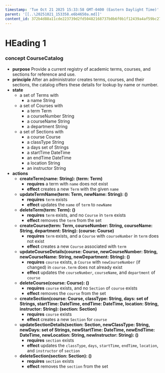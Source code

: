 ```yaml
---
timestamp: 'Tue Oct 21 2025 15:33:58 GMT-0400 (Eastern Daylight Time)'
parent: '[[..\20251021_153358.e6b4650a.md]]'
content_id: 372b4d88a11cde223739d2fd50482168737b0b6f0b1f12439a4af59bc27ec199
---
```


# HEading 1

### concept CourseCatalog

* **purpose**
  Provide a current registry of academic terms, courses, and sections for reference and use.
* **principle**
  After an administrator creates terms, courses, and their sections, the catalog offers these details for lookup by name or number.
* **state**
  * a set of Terms with
    * a name String
  * a set of Courses with
    * a term Term
    * a courseNumber String
    * a courseName String
    * a department String
  * a set of Sections with
    * a course Course
    * a classType String
    * a days set of Strings
    * a startTime DateTime
    * an endTime DateTime
    * a location String
    * an instructor String
* **actions**
  * **createTerm(name: String): (term: Term)**
    * **requires** a term with `name` does not exist
    * **effect** creates a new `Term` with the given `name`
  * **updateTermName(term: Term, newName: String): ()**
    * **requires** `term` exists
    * **effect** updates the `name` of `term` to `newName`
  * **deleteTerm(term: Term): ()**
    * **requires** `term` exists, and no `Course` in `term` exists
    * **effect** removes the `term` from the set
  * **createCourse(term: Term, courseNumber: String, courseName: String, department: String): (course: Course)**
    * **requires** `term` exists, and a `Course` with `courseNumber` in `term` does not exist
    * **effect** creates a new `Course` associated with `term`
  * **updateCourseDetails(course: Course, newCourseNumber: String, newCourseName: String, newDepartment: String): ()**
    * **requires** `course` exists, a `Course` with `newCourseNumber` (if changed) in `course.term` does not already exist
    * **effect** updates the `courseNumber`, `courseName`, and `department` of `course`
  * **deleteCourse(course: Course): ()**
    * **requires** `course` exists, and no `Section` of `course` exists
    * **effect** removes the `course` from the set
  * **createSection(course: Course, classType: String, days: set of Strings, startTime: DateTime, endTime: DateTime, location: String, instructor: String): (section: Section)**
    * **requires** `course` exists
    * **effect** creates a new `Section` for `course`
  * **updateSectionDetails(section: Section, newClassType: String, newDays: set of Strings, newStartTime: DateTime, newEndTime: DateTime, newLocation: String, newInstructor: String): ()**
    * **requires** `section` exists
    * **effect** updates the `classType`, `days`, `startTime`, `endTime`, `location`, and `instructor` of `section`
  * **deleteSection(section: Section): ()**
    * **requires** `section` exists
    * **effect** removes the `section` from the set
